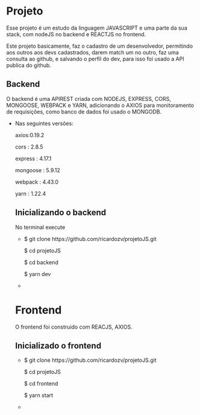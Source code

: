 <h1>Projeto</h1>
<p>Esse projeto é um estudo da linguagem JAVASCRIPT e uma parte da sua stack, com nodeJS no backend e REACTJS no frontend. </p>
<p> Este projeto basicamente, faz o cadastro de um desenvolvedor, permitindo aos outros aos devs cadastrados, darem match um no outro, faz uma consulta ao github, 
e salvando o perfil do dev, para isso foi usado a API publica do github. 
</p>
<h2>Backend</h2>
<p>O backend é uma APIREST criada com NODEJS, EXPRESS, CORS, MONGOOSE, WEBPACK e YARN, adicionando o AXIOS para monitoramento de requisições, como banco de dados foi usado o MONGODB.</p>

<ul>
    <li>
   <p> Nas seguintes versões:</p>
    <p>axios:0.19.2</p>
    <p>cors : 2.8.5</p>
    <p>express : 4.17.1</p>
    <p>mongoose : 5.9.12</p>
    <p>webpack : 4.43.0</p>
    <p>yarn : 1.22.4</p>
    </li>
</lu>
<h2>Inicializando o backend </h1>
<p1>No terminal execute</p1> 
<ul>
    <li>
       <p>$ git clone https://github.com/ricardozv/projetoJS.git</p>
       <p>$ cd projetoJS </p> 
       <p>$ cd backend </p> 
       <p>$ yarn dev <p>  
    <li>
</ul>

<h1>Frontend</h1>
<p>O frontend foi construido com REACJS, AXIOS. </p>
<h2> Inicializado o frontend </h2>

<ul>
    <li>
    <p>$ git clone https://github.com/ricardozv/projetoJS.git </p>
    <p>$ cd projetoJS</p>
    <p>$ cd frontend</p> 
    <p>$ yarn start</p>
    <li>
</ul>